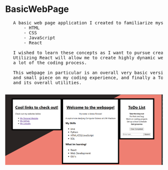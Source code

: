 # BasicWebPage
 <pre>
   A basic web page application I created to familiarize myself further with concepts such
       - HTML
       - CSS
       - JavaScript
       - React

   I wished to learn these concepts as I want to pursue creating new web applications and wanted to incorporate React.
   Utilizing React will allow me to create highly dynamic webpages, and the ability to have reusable components streamlines
   a lot of the coding process.

   This webpage in particular is an overall very basic version of a React page. It had 3 main boxes one for linkes, another as a main landing
   and small piece on my coding experience, and finally a ToDo List. The ToDo list is the piece that makes the most use of the React components
   and its overall utilities.
  </pre>

  ![Screenshot](WebPage.png)